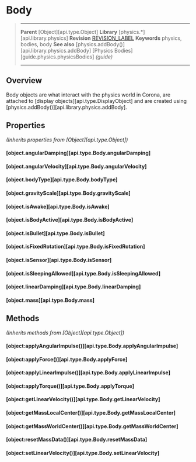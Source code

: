 # Body

> --------------------- ------------------------------------------------------------------------------------------
> __Parent__            [Object][api.type.Object]
> __Library__           [physics.*][api.library.physics]
> __Revision__          [REVISION_LABEL](REVISION_URL)
> __Keywords__          physics, bodies, body
> __See also__          [physics.addBody()][api.library.physics.addBody]
>						[Physics Bodies][guide.physics.physicsBodies] _(guide)_
> --------------------- ------------------------------------------------------------------------------------------

## Overview

Body objects are what interact with the physics world in Corona, are attached to [display objects][api.type.DisplayObject] and are created using [physics.addBody()][api.library.physics.addBody].


## Properties

_(Inherits properties from [Object][api.type.Object])_

#### [object.angularDamping][api.type.Body.angularDamping]

#### [object.angularVelocity][api.type.Body.angularVelocity]

#### [object.bodyType][api.type.Body.bodyType]

#### [object.gravityScale][api.type.Body.gravityScale]

#### [object.isAwake][api.type.Body.isAwake]

#### [object.isBodyActive][api.type.Body.isBodyActive]

#### [object.isBullet][api.type.Body.isBullet]

#### [object.isFixedRotation][api.type.Body.isFixedRotation]

#### [object.isSensor][api.type.Body.isSensor]

#### [object.isSleepingAllowed][api.type.Body.isSleepingAllowed]

#### [object.linearDamping][api.type.Body.linearDamping]

#### [object.mass][api.type.Body.mass]


## Methods

_(Inherits methods from [Object][api.type.Object])_

#### [object:applyAngularImpulse()][api.type.Body.applyAngularImpulse]

#### [object:applyForce()][api.type.Body.applyForce]

#### [object:applyLinearImpulse()][api.type.Body.applyLinearImpulse]

#### [object:applyTorque()][api.type.Body.applyTorque]

#### [object:getLinearVelocity()][api.type.Body.getLinearVelocity]

#### [object:getMassLocalCenter()][api.type.Body.getMassLocalCenter]

#### [object:getMassWorldCenter()][api.type.Body.getMassWorldCenter]

#### [object:resetMassData()][api.type.Body.resetMassData]

#### [object:setLinearVelocity()][api.type.Body.setLinearVelocity]
